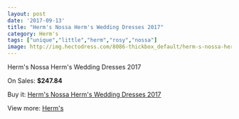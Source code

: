 ```yaml
---
layout: post
date: '2017-09-13'
title: "Herm's Nossa Herm's Wedding Dresses 2017"
category: Herm's
tags: ["unique","little","herm","rosy","nossa"]
image: http://img.hectodress.com/8086-thickbox_default/herm-s-nossa-herm-s-wedding-dresses-2013.jpg
---
```

Herm's Nossa Herm's Wedding Dresses 2017

On Sales: **$247.84**
<a href="https://www.hectodress.com/herm-s/4081-herm-s-nossa-herm-s-wedding-dresses-2013.html"><amp-img layout="responsive" width="600" height="600" src="//img.hectodress.com/8086-thickbox_default/herm-s-nossa-herm-s-wedding-dresses-2013.jpg" alt="Herm's Nossa Herm's Wedding Dresses 2017 0" /></a>
<a href="https://www.hectodress.com/herm-s/4081-herm-s-nossa-herm-s-wedding-dresses-2013.html"><amp-img layout="responsive" width="600" height="600" src="//img.hectodress.com/8087-thickbox_default/herm-s-nossa-herm-s-wedding-dresses-2013.jpg" alt="Herm's Nossa Herm's Wedding Dresses 2017 1" /></a>

Buy it: [Herm's Nossa Herm's Wedding Dresses 2017](https://www.hectodress.com/herm-s/4081-herm-s-nossa-herm-s-wedding-dresses-2013.html "Herm's Nossa Herm's Wedding Dresses 2017")

View more: [Herm's](https://www.hectodress.com/71-herm-s "Herm's")